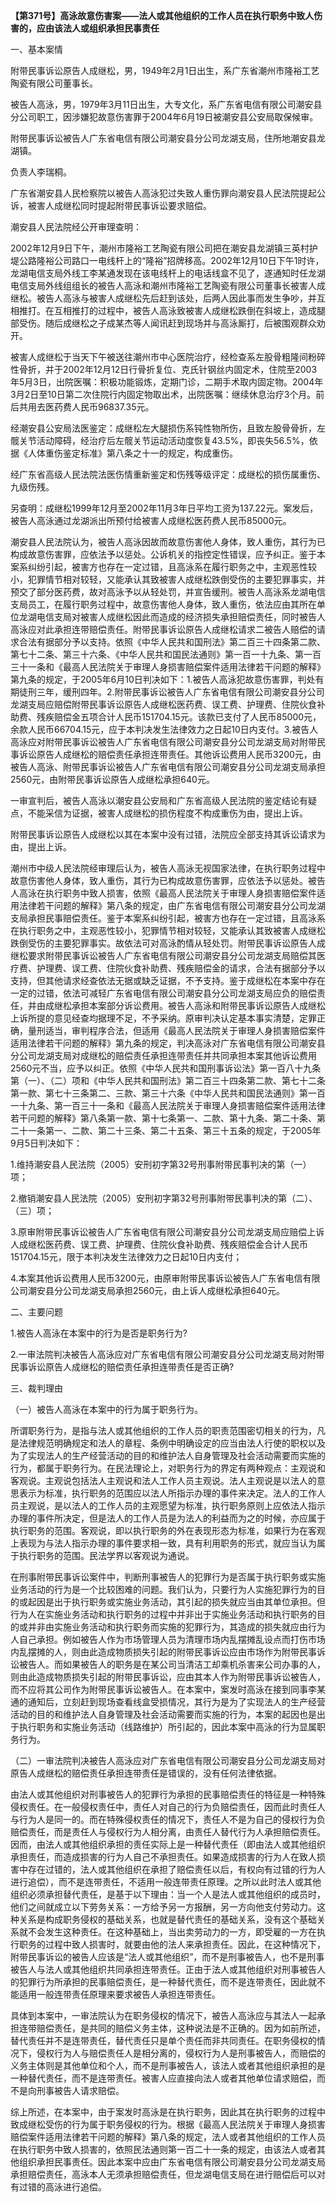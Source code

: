 **【第371号】高泳故意伤害案——法人或其他组织的工作人员在执行职务中致人伤害的，应由该法人或组织承担民事责任**

一、基本案情

附带民事诉讼原告人成继松，男，1949年2月1日出生，系广东省潮州市隆裕工艺陶瓷有限公司董事长。

被告人高泳，男，1979年3月11日出生，大专文化，系广东省电信有限公司潮安县分公司职工，因涉嫌犯故意伤害罪于2004年6月19日被潮安县公安局取保候审。

附带民事诉讼被告人广东省电信有限公司潮安县分公司龙湖支局，住所地潮安县龙湖镇。

负责人李瑞桐。

广东省潮安县人民检察院以被告人高泳犯过失致人重伤罪向潮安县人民法院提起公诉，被害人成继松同时提起附带民事诉讼要求赔偿。

潮安县人民法院经公开审理查明：

2002年12月9日下午，潮州市隆裕工艺陶瓷有限公司把在潮安县龙湖镇三英村护堤公路隆裕公司路口一电线杆上的“隆裕”招牌移高。2002年12月10日下午1时许，龙湖电信支局外线工李某通发现在该电线杆上的电话线盒不见了，遂通知时任龙湖电信支局外线组组长的被告人高泳和潮州市隆裕工艺陶瓷有限公司董事长被害人成继松。被告人高泳与被害人成继松先后赶到该处，后两人因此事而发生争吵，并互相推打。在互相推打的过程中，被告人高泳致被害人成继松跌倒在斜坡上，造成腿部受伤。随后成继松之子成某杰等人闻讯赶到现场并与高泳厮打，后被围观群众劝开。

被害人成继松于当天下午被送往潮州市中心医院治疗，经检查系左股骨粗隆间粉碎性骨折，并于2002年12月12日行骨折复位、克氏针钢丝内固定术，住院至2003年5月3日，出院医嘱：积极功能锻炼，定期门诊，二期手术取内固定物。2004年3月2日至10日第二次住院行内固定物取出术，出院医嘱：继续休息治疗3个月。前后共用去医药费人民币96837.35元。

经潮安县公安局法医鉴定：成继松左大腿损伤系钝性物所伤，且致左股骨骨折，左髋关节活动障碍，经治疗后左髋关节运动活动度恢复43.5%，即丧失56.5%，依据《人体重伤鉴定标准》第八条之十一的规定，构成重伤。

经广东省高级人民法院法医伤情重新鉴定和伤残等级评定：成继松的损伤属重伤、九级伤残。

另查明：成继松1999年12月至2002年11月3年日平均工资为137.22元。案发后，被告人高泳通过龙湖派出所预付给被害人成继松医药费人民币85000元。

潮安县人民法院认为，被告人高泳因故而故意伤害他人身体，致人重伤，其行为已构成故意伤害罪，应依法予以惩处。公诉机关的指控定性错误，应予纠正。鉴于本案系纠纷引起，被害方也存在一定过错，且高泳系在履行职务之中，主观恶性较小，犯罪情节相对较轻，又能承认其致被害人成继松跌倒受伤的主要犯罪事实，并预交了部分医药费，故对高泳予以从轻处罚，并宣告缓刑。被告人高泳系龙湖电信支局员工，在履行职务过程中，故意伤害他人身体，致人重伤，依法应由其所在单位龙湖电信支局对被害人成继松因此而造成的经济损失承担赔偿责任，同时被告人高泳应对此承担连带赔偿责任。附带民事诉讼原告人成继松请求二被告人赔偿的请求合法有据部分予以支持。依照《中华人民共和国刑法》第二百三十四条第二款、第七十二条、第三十六条、《中华人民共和国民法通则》第一百一十九条、第一百三十一条和《最高人民法院关于审理人身损害赔偿案件适用法律若干问题的解释》第九条的规定，于2005年6月10日判决如下：1.被告人高泳犯故意伤害罪，判处有期徒刑三年，缓刑四年。2.附带民事诉讼被告人广东省电信有限公司潮安县分公司龙湖支局应赔偿附带民事诉讼原告人成继松医药费、误工费、护理费、住院伙食补助费、残疾赔偿金五项合计人民币151704.15元。该款已支付了人民币85000元，余款人民币66704.15元，应于本判决发生法律效力之日起10日内支付。3.被告人高泳应对附带民事诉讼被告人广东省电信有限公司潮安县分公司龙湖支局对附带民事诉讼原告人成继松的赔偿责任承担连带责任。其他诉讼费用人民币3200元，由被告人高泳、附带民事诉讼被告人广东省电信有限公司潮安县分公司龙湖支局承担2560元，由附带民事诉讼原告人成继松承担640元。

一审宣判后，被告人高泳以潮安县公安局和广东省高级人民法院的鉴定结论有疑点，不能采信为证据，被害人成继松的损伤程度不构成重伤为由，提出上诉。

附带民事诉讼原告人成继松以其在本案中没有过错，法院应全部支持其诉讼请求为由，提出上诉。

潮州市中级人民法院经审理后认为，被告人高泳无视国家法律，在执行职务过程中故意伤害他人身体，致人重伤，其行为已构成故意伤害罪，应依法予以惩处。被告人高泳在执行职务中致人损害，依照《最高人民法院关于审理人身损害赔偿案件适用法律若干问题的解释》第八条的规定，由广东省电信有限公司潮安县分公司龙湖支局承担民事赔偿责任。鉴于本案系纠纷引起，被害方也存在一定过错，且高泳系在执行职务之中，主观恶性较小，犯罪情节相对较轻，又能承认其致被害人成继松跌倒受伤的主要犯罪事实。故依法可对高泳酌情从轻处罚。附带民事诉讼原告人成继松要求附带民事诉讼被告人广东省电信有限公司潮安县分公司龙湖支局赔偿其医疗费、护理费、误工费、住院伙食补助费、残疾赔偿金的请求，合法有据部分予以支持，但其他请求经查依法无据或缺乏证据，不予支持。鉴于成继松在本案中存在一定的过错，依法可减轻广东省电信有限公司潮安县分公司龙湖支局应负的赔偿责任，并由成继松承担本案部分诉讼费用。被告人高泳和附带民事诉讼原告人成继松上诉所提的意见经查均据理不足，不予采纳。原审判决认定基本事实清楚，定罪正确，量刑适当，审判程序合法，但适用《最高人民法院关于审理人身损害赔偿案件适用法律若干问题的解释》第九条的规定，判决高泳对广东省电信有限公司潮安县分公司龙湖支局对成继松的赔偿责任承担连带责任并共同承担本案其他诉讼费用2560元不当，应予以纠正。依照《中华人民共和国刑事诉讼法》第一百八十九条第（一）、（二）项和《中华人民共和国刑法》第二百三十四条第二款、第七十二条第一款、第七十三条第二、三款、第三十六条《中华人民共和国民法通则》第一百一十九条、第一百三十一条和《最高人民法院关于审理人身损害赔偿案件适用法律若干问题的解释》第八条第一款、第十七条第一、二款、第十九条、第二十条、第二十一条第一、二款、第二十三条、第二十五条、第三十五条的规定，于2005年9月5日判决如下：

1.维持潮安县人民法院（2005）安刑初字第32号刑事附带民事判决的第（一）项；

2.撤销潮安县人民法院（2005）安刑初字第32号刑事附带民事判决的第（二）、（三）项；

3.原审附带民事诉讼被告人广东省电信有限公司潮安县分公司龙湖支局应赔偿上诉人成继松医药费、误工费、护理费、住院伙食补助费、残疾赔偿金合计人民币151704.15元，限于本判决发生法律效力之日起10日内支付；

4.本案其他诉讼费用人民币3200元，由原审附带民事诉讼被告人广东省电信有限公司潮安县分公司龙湖支局承担2560元，由上诉人成继松承担640元。

二、主要问题

1.被告人高泳在本案中的行为是否是职务行为?

2.一审法院判决被告人高泳应对广东省电信有限公司潮安县分公司龙湖支局对附带民事诉讼原告人成继松的赔偿责任承担连带责任是否正确?

三、裁判理由

（一）被告人高泳在本案中的行为属于职务行为。

所谓职务行为，是指与法人或其他组织的工作人员的职责范围密切相关的行为，凡是法律规范明确规定和法人的章程、条例中明确设定的应当由法人行使的职权以及为了实现法人的生产经营活动的目的和维护法人自身管理及社会活动需要而实施的行为，都属于职务行为。在民法理论上，对职务行为的界定有两种观点：主观说和客观说。主观说包括法人主观说和法人工作人员主观说。法人主观说是以法人的意思表示为标准，执行职务的范围应以法人所指示办理的事件来决定。法人的工作人员主观说，是以法人的工作人员的主观愿望为标准，执行职务原则上应依法人指示办理的事件所决定，但是法人的工作人员是为法人的利益而为之的时候，亦应属于执行职务的范围。客观说，即以执行职务的外在表现形态为标准，如果行为在客观上表现为与法人指示办理的事件要求相一致，具有利用职务的形式，就应当认为属于执行职务的范围。民法学界以客观说为通说。

在刑事附带民事诉讼案件中，判断刑事被告人的犯罪行为是否属于执行职务或实施业务活动的行为是一个比较困难的问题。我们认为，只要行为人实施犯罪行为的目的或起因是出于执行职务或实施业务活动，其引起的损失就应当由其单位承担。但行为人在实施业务活动和执行职务的过程中并非出于实施业务活动和执行职务的目的或并非由实施业务活动和执行职务而实施的犯罪行为，其造成的损失就应由行为人自己承担。例如被告人作为市场管理人员为清理市场内乱摆摊乱设点而打伤市场内乱摆摊的人，则由此造成物质损失引起的附带民事诉讼应由市场作为附带民事诉讼被告人。而如果被告人的职务是在某公司当清洁工却乘机杀害来公司办事的人，则由此造成物质损失引起的附带民事诉讼，应由其本人作为附带民事诉讼被告人，而不应将其公司作为附带民事诉讼被告人。在本案中，案发时高泳在接到同事李某通的通知后，立刻赶到现场查看线盒受损情况，其行为是为了实现法人的生产经营活动的目的和维护法人自身管理及社会活动需要而实施的行为，本案的起因也是出于执行职务和实施业务活动（线路维护）所引起的，因此本案中高泳的行为显属职务行为。

（二）一审法院判决被告人高泳应对广东省电信有限公司潮安县分公司龙湖支局对原告人成继松的赔偿责任承担连带责任是错误的，没有任何法律依据。

由法人或其他组织对刑事被告人的犯罪行为承担的民事赔偿责任的特征是一种特殊侵权责任。在一般侵权责任中，责任人对自己的行为负赔偿责任，因而此时责任人与行为人是同一的。而在特殊侵权责任的情况下，责任人不是为自己的侵权行为负赔偿责任，而是责任人与侵权行为人相分离，由责任人替代行为人承担赔偿责任。因而，由法人或其他组织承担的责任实际上是一种替代责任（即由法人或其他组织承担责任，而造成损害的行为人自己不承担责任。如果造成损害的行为人在致人损害中存在过错的，法人或其他组织在承担了赔偿责任以后，有权向有过错的行为人进行追偿），而不是连带责任，不适用一般连带责任原理。之所以此时法人或其他组织必须承担替代责任，是基于以下理由：当一个人是法人或其他组织的成员时，他们之间就成立以下劳务关系：一方给予另一方报酬，另一方向他支付劳动力。这种关系是构成职务侵权的基础关系，也就是替代责任的基础关系，没有这个基础关系就不会发生这种责任。在这种基础上，当出卖劳动力的一方，即受雇的一方在执行职务的过程中致人损害时，就要由他的法人来承担责任。因此，在这种情况下，附带民事诉讼的被告人应该是“法人或其他组织”，而不是刑事被告人，也不是刑事被告人与法人或其他组织共同承担连带责任。正由于法人或其他组织对刑事被告人的犯罪行为所承担的民事赔偿责任，是一种替代责任，而不是连带责任，因此就不能适用一般连带责任原理来要求被告人承担连带责任。

具体到本案中，一审法院认为在职务侵权的情况下，被告人高泳应与其法人一起承担连带赔偿责任，是共同的赔偿义务主体，这种说法是不正确的。因为如前所述，替代责任并不是连带责任，替代责任只是单个责任而非共同责任。在职务侵权的情况下，侵权行为人与赔偿责任人是相分离的，侵权行为人是刑事被告人，而赔偿的义务主体则是其他单位和个人，而不是刑事被告人，该法人或者其他组织承担的是一种替代责任，而不是连带责任。被害人应直接向法人或者其他单位请求赔偿，而不是向刑事被告人请求赔偿。

综上所述，在本案中，由于案发时高泳是在执行职务，因此其在执行职务的过程中致成继松受伤的行为属于职务侵权的行为。根据《最高人民法院关于审理人身损害赔偿案件适用法律若干问题的解释》第八条的规定，法人或者其他组织的工作人员在执行职务中致人损害的，依照民法通则第一百二十一条的规定，由该法人或者其他组织承担民事责任。因此本案中应由广东省电信有限公司潮安县分公司龙湖支局承担赔偿责任，高泳本人无须承担赔偿责任，但龙湖电信支局在进行赔偿后可以对有过错的高泳进行追偿。